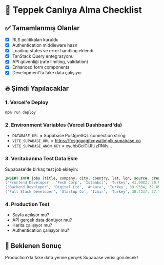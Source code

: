 # 🚀 Teppek Canlıya Alma Checklist

## ✅ Tamamlanmış Olanlar
- [x] RLS politikaları kuruldu
- [x] Authentication middleware hazır
- [x] Loading states ve error handling eklendi
- [x] TanStack Query entegrasyonu
- [x] API güvenliği (rate limiting, validation)
- [x] Enhanced form components
- [x] Development'ta fake data çalışıyor

## 🔥 Şimdi Yapılacaklar

### 1. Vercel'e Deploy
```bash
npm run deploy
```

### 2. Environment Variables (Vercel Dashboard'da)
- `DATABASE_URL` = Supabase PostgreSQL connection string
- `VITE_SUPABASE_URL` = https://fcsggaggjtxqwatimplk.supabase.co  
- `VITE_SUPABASE_ANON_KEY` = eyJhbGciOiJIUzI1NiIs...

### 3. Veritabanına Test Data Ekle
Supabase'de birkaç test job ekleyin:

```sql
INSERT INTO jobs (title, company, city, country, lat, lon, source, created_at) VALUES
('Frontend Developer', 'Tech Corp', 'Istanbul', 'Turkey', 41.0082, 28.9784, 'manual', NOW()),
('Backend Developer', 'Digital Ltd', 'Ankara', 'Turkey', 39.9334, 32.8597, 'manual', NOW()),
('Full Stack Developer', 'Startup Co', 'Izmir', 'Turkey', 38.4237, 27.1428, 'manual', NOW());
```

### 4. Production Test
- Sayfa açılıyor mu?
- API gerçek data dönüyor mu?
- Harita çalışıyor mu?
- Authentication çalışıyor mu?

## 🎯 Beklenen Sonuç
Production'da fake data yerine gerçek Supabase verisi görülecek!